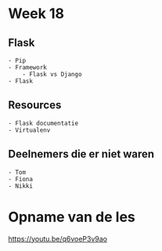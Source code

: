 # Week 18

## Flask
    - Pip
    - Framework
        - Flask vs Django
    - Flask

## Resources
    - Flask documentatie
    - Virtualenv


## Deelnemers die er niet waren
    - Tom
    - Fiona
    - Nikki

# Opname van de les
https://youtu.be/q6voeP3v9ao

